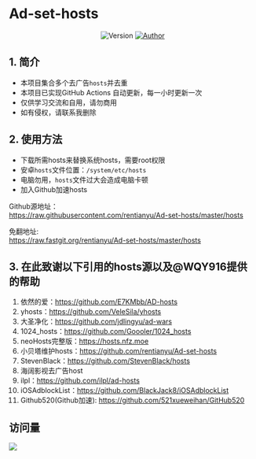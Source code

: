 # Ad-set-hosts

<p align="center">
    <img alt="Version" src="https://img.shields.io/badge/release-0.0.2-blue"/>
    <a href="https://github.com/rentianyu">
        <img alt="Author" src="https://img.shields.io/badge/author-BlueSkyClouds-blueviolet"/>
    </a>
</p>

## 1. 简介

- 本项目集合多个去广告`hosts`并去重
- 本项目已实现GitHub Actions 自动更新，每一小时更新一次
- 仅供学习交流和自用，请勿商用
- 如有侵权，请联系我删除

## 2. 使用方法

- 下载所需hosts来替换系统hosts，需要root权限
- 安卓`hosts`文件位置：`/system/etc/hosts`
- 电脑勿用，`hosts`文件过大会造成电脑卡顿
- 加入Github加速hosts   

Github源地址：   
https://raw.githubusercontent.com/rentianyu/Ad-set-hosts/master/hosts   
   
免翻地址:   
https://raw.fastgit.org/rentianyu/Ad-set-hosts/master/hosts   


## 3. 在此致谢以下引用的hosts源以及@WQY916提供的帮助

1. 依然的爱：https://github.com/E7KMbb/AD-hosts   
2. yhosts：https://github.com/VeleSila/yhosts   
3. 大圣净化：https://github.com/jdlingyu/ad-wars 
4. 1024_hosts：https://github.com/Goooler/1024_hosts   
5. neoHosts完整版：https://hosts.nfz.moe   
6. 小贝塔维护hosts：https://github.com/rentianyu/Ad-set-hosts   
7. StevenBlack：https://github.com/StevenBlack/hosts   
8. 海阔影视去广告host
9. ilpl：https://github.com/ilpl/ad-hosts
10. iOSAdblockList：https://github.com/BlackJack8/iOSAdblockList
11. Github520(Github加速): https://github.com/521xueweihan/GitHub520

## 访问量

![](http://profile-counter.glitch.me/BlueSkyClouds/count.svg)